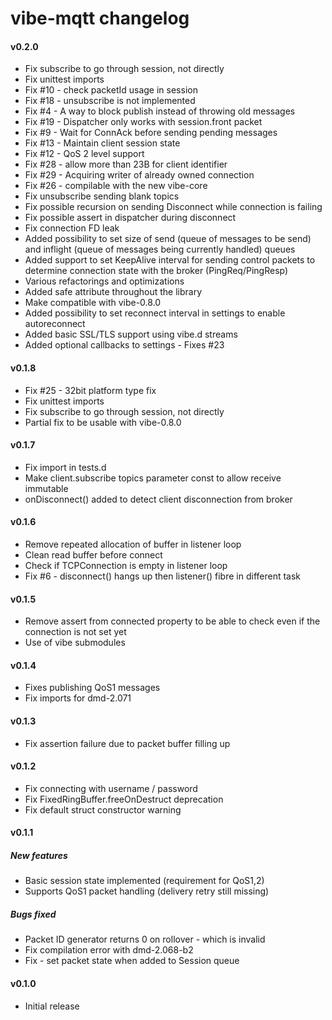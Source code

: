 vibe-mqtt changelog
===================

#### v0.2.0
- Fix subscribe to go through session, not directly
- Fix unittest imports
- Fix #10 - check packetId usage in session
- Fix #18 - unsubscribe is not implemented
- Fix #4 - A way to block publish instead of throwing old messages
- Fix #19 - Dispatcher only works with session.front packet
- Fix #9 - Wait for ConnAck before sending pending messages
- Fix #13 - Maintain client session state
- Fix #12 - QoS 2 level support
- Fix #28 - allow more than 23B for client identifier
- Fix #29 - Acquiring writer of already owned connection
- Fix #26 - compilable with the new vibe-core
- Fix unsubscribe sending blank topics
- Fix possible recursion on sending Disconnect while connection is failing
- Fix possible assert in dispatcher during disconnect
- Fix connection FD leak
- Added possibility to set size of send (queue of messages to be send) and inflight (queue of messages being currently handled) queues
- Added support to set KeepAlive interval for sending control packets to determine connection state with the broker (PingReq/PingResp)
- Various refactorings and optimizations
- Added safe attribute throughout the library
- Make compatible with vibe-0.8.0
- Added possibility to set reconnect interval in settings to enable autoreconnect
- Added basic SSL/TLS support using vibe.d streams
- Added optional callbacks to settings - Fixes #23

#### v0.1.8
- Fix #25 - 32bit platform type fix
- Fix unittest imports
- Fix subscribe to go through session, not directly
- Partial fix to be usable with vibe-0.8.0

#### v0.1.7
- Fix import in tests.d
- Make client.subscribe topics parameter const to allow receive immutable
- onDisconnect() added to detect client disconnection from broker

#### v0.1.6
- Remove repeated allocation of buffer in listener loop
- Clean read buffer before connect
- Check if TCPConnection is empty in listener loop
- Fix #6 - disconnect() hangs up then listener() fibre in different task

#### v0.1.5
- Remove assert from connected property to be able to check even if the connection is not set yet
- Use of vibe submodules

#### v0.1.4
- Fixes publishing QoS1 messages
- Fix imports for dmd-2.071

#### v0.1.3
- Fix assertion failure due to packet buffer filling up

#### v0.1.2
- Fix connecting with username / password
- Fix FixedRingBuffer.freeOnDestruct deprecation
- Fix default struct constructor warning

#### v0.1.1
##### New features
- Basic session state implemented (requirement for QoS1,2)
- Supports QoS1 packet handling (delivery retry still missing)

##### Bugs fixed
- Packet ID generator returns 0 on rollover - which is invalid
- Fix compilation error with dmd-2.068-b2
- Fix - set packet state when added to Session queue

#### v0.1.0
- Initial release
